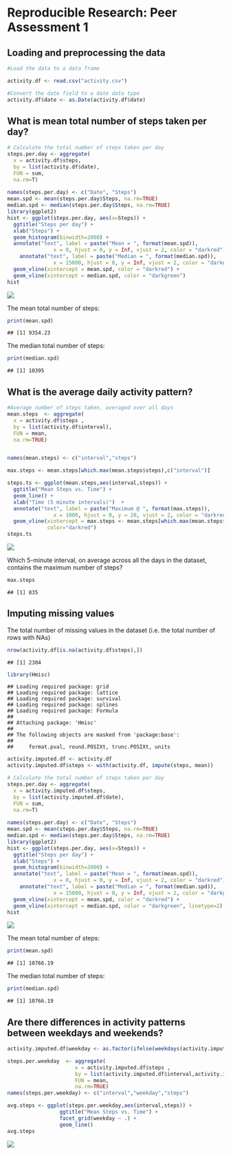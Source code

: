 # Reproducible Research: Peer Assessment 1
## Loading and preprocessing the data


```r
#Load the data to a data frame

activity.df <- read.csv("activity.csv")

#Convert the date field to a date data type
activity.df$date <- as.Date(activity.df$date)
```
## What is mean total number of steps taken per day?


```r
# Calculate the total number of steps taken per day
steps.per.day <- aggregate( 
  x = activity.df$steps,
  by = list(activity.df$date),
  FUN = sum,
  na.rm=T)
  
names(steps.per.day) <- c("Date", "Steps")
mean.spd <- mean(steps.per.day$Steps, na.rm=TRUE)
median.spd <- median(steps.per.day$Steps, na.rm=TRUE)
library(ggplot2)
hist <- ggplot(steps.per.day, aes(x=Steps)) +
  ggtitle("Steps per day") +
  xlab("Steps") +
  geom_histogram(binwidth=2000) +
  annotate("text", label = paste("Mean = ", format(mean.spd)), 
               x = 0, hjust = 0, y = Inf, vjust = 2, color = "darkred") +
    annotate("text", label = paste("Median = ", format(median.spd)), 
               x = 15000, hjust = 0, y = Inf, vjust = 2, color = "darkgreen") +
  geom_vline(xintercept = mean.spd, color = "darkred") +
  geom_vline(xintercept = median.spd, color = "darkgreen")
hist
```

![](PA1_template_files/figure-html/unnamed-chunk-2-1.png) 

The mean total number of steps:

```r
print(mean.spd)
```

```
## [1] 9354.23
```

The median total number of steps:

```r
print(median.spd)
```

```
## [1] 10395
```

## What is the average daily activity pattern?


```r
#Average number of steps taken, averaged over all days
mean.steps  <- aggregate(
  x = activity.df$steps , 
  by = list(activity.df$interval), 
  FUN = mean,
  na.rm=TRUE)


names(mean.steps) <- c("interval","steps")

max.steps <- mean.steps[which.max(mean.steps$steps),c("interval")]

steps.ts <- ggplot(mean.steps,aes(interval,steps)) +
  ggtitle("Mean Steps vs. Time") +
  geom_line() +
  xlab("Time (5 minute intervals)")  +
  annotate("text", label = paste("Maximum @ ", format(max.steps)), 
               x = 1000, hjust = 0, y = 20, vjust = 2, color = "darkred") +
  geom_vline(xintercept = max.steps <- mean.steps[which.max(mean.steps$steps),c("interval")],
             color="darkred")
steps.ts 
```

![](PA1_template_files/figure-html/unnamed-chunk-5-1.png) 

Which 5-minute interval, on average across all the days in the dataset, contains the maximum number of steps?

```r
max.steps
```

```
## [1] 835
```
## Imputing missing values

The total number of missing values in the dataset (i.e. the total number of rows with NAs)

```r
nrow(activity.df[is.na(activity.df$steps),])
```

```
## [1] 2304
```


```r
library(Hmisc)
```

```
## Loading required package: grid
## Loading required package: lattice
## Loading required package: survival
## Loading required package: splines
## Loading required package: Formula
## 
## Attaching package: 'Hmisc'
## 
## The following objects are masked from 'package:base':
## 
##     format.pval, round.POSIXt, trunc.POSIXt, units
```

```r
activity.imputed.df <- activity.df
activity.imputed.df$steps <- with(activity.df, impute(steps, mean))
```


```r
# Calculate the total number of steps taken per day
steps.per.day <- aggregate( 
  x = activity.imputed.df$steps,
  by = list(activity.imputed.df$date),
  FUN = sum,
  na.rm=T)
  
names(steps.per.day) <- c("Date", "Steps")
mean.spd <- mean(steps.per.day$Steps, na.rm=TRUE)
median.spd <- median(steps.per.day$Steps, na.rm=TRUE)
library(ggplot2)
hist <- ggplot(steps.per.day, aes(x=Steps)) +
  ggtitle("Steps per day") +
  xlab("Steps") +
  geom_histogram(binwidth=2000) +
  annotate("text", label = paste("Mean = ", format(mean.spd)), 
               x = 0, hjust = 0, y = Inf, vjust = 2, color = "darkred") +
    annotate("text", label = paste("Median = ", format(median.spd)), 
               x = 15000, hjust = 0, y = Inf, vjust = 2, color = "darkgreen") +
  geom_vline(xintercept = mean.spd, color = "darkred") +
  geom_vline(xintercept = median.spd, color = "darkgreen", linetype=2)
hist
```

![](PA1_template_files/figure-html/unnamed-chunk-9-1.png) 

The mean total number of steps:

```r
print(mean.spd)
```

```
## [1] 10766.19
```

The median total number of steps:

```r
print(median.spd)
```

```
## [1] 10766.19
```

## Are there differences in activity patterns between weekdays and weekends?


```r
activity.imputed.df$weekday <- as.factor(ifelse(weekdays(activity.imputed.df$date) %in% c("Saturday","Sunday"), "Weekend", "Weekday")) 

steps.per.weekday  <- aggregate(
                      x = activity.imputed.df$steps , 
                      by = list(activity.imputed.df$interval,activity.imputed.df$weekday), 
                      FUN = mean,
                      na.rm=TRUE)
names(steps.per.weekday) <- c("interval","weekday","steps")

avg.steps <- ggplot(steps.per.weekday,aes(interval,steps)) +
                 ggtitle("Mean Steps vs. Time") +
                 facet_grid(weekday ~ .) +
                 geom_line()
avg.steps 
```

![](PA1_template_files/figure-html/unnamed-chunk-12-1.png) 
